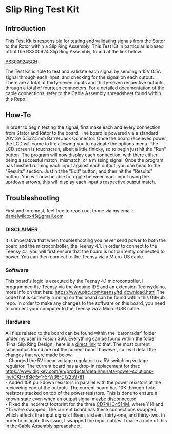 # **Slip Ring Test Kit**


## Introduction


This Test Kit is responsible for testing and validating signals from the Stator to the Rotor within a Slip Ring Assembly. 
This Test Kit in particular is based off of the BS300924 Slip Ring Assembly, found at the link below.

[BS300924SCH](https://baronservices.sharepoint.com/:u:/r/sites/PedestalDesign/_layouts/15/doc2.aspx?sourcedoc=%7BB981873C-AACA-43B1-A3F6-C8AE7189F0F1%7D&file=BS300646SCH_Slipring-Schematic_Baron-Pedestal_REVA.vsdx&action=default&mobileredirect=true&cid=556b9e5a-854f-46d5-ad45-b941565b529f)

The Test Kit is able to test and validate each signal by sending a 15V 0.5A signal through each input, and checking for the signal on each output. 
There are a total of thirty-seven inputs and thirty-seven respective outputs, through a total of fourteen connectors. 
For a detailed documentation of the cable connections, refer to the Cable Assembly spreadsheet found within this Repo. 


## How-To


In order to begin testing the signal, first make each and every connection from Stator and Rator to the board. 
The board is powered via a standard 20V 3A 5.5x2.5mm Barrel Jack Connector. 
Once the board receieves power, the LCD will come to life allowing you to navigate the options menu. 
The LCD screen is touchscren, albeit a little finicky, so to begin just hit the "Run" button. 
The program will now display each connection, with there either being a succesful match, mismatch, or a missing signal. 
Once the program has finished running each input against each output, you can head to the "Results" section.
Just hit the "Exit" button, and then hit the "Results" button. 
You will now be able to toggle between each input using the up/down arrows, this will display each input's respective output match. 


## Troubleshooting


First and foremost, feel free to reach out to me via my email: danielwilcox45@gmail.com

### DISCLAIMER

It is imperative that when troubleshooting you never send power to both the board and the microcontroller, the Teensy 4.1. 
In order to connect to the Teensy 4.1, you will first ensure that the board is not currently connected to power. 
You can then connect to the Teensy via a Micro-US cable. 

### Software

This board's logic is executed by the Teensy 4.1 microcontroller. 
I programmed the Teensy via the Arduino IDE and an extension Teensyduino, more info on that here: https://www.pjrc.com/teensy/td_download.html
The code that is currently running on this board can be found within this GitHub repo. 
In order to make any changes to the software on this board, you need to connect your computer to the Teensy via a Micro-USB cable.

### Hardware

All files related to the board can be found within the 'baronradar' folder under my user in Fusion 360.
Everything can be found within the folder 'Final Slip Ring Design', here is a [direct link](https://baronweather.autodesk360.com/g/projects/20230725658425551/data/dXJuOmFkc2sud2lwcHJvZDpmcy5mb2xkZXI6Y28ueGd3b3lNM2lUS0drOFgyQ05lYmlyUQ==) to that. 
The most current schematics found are not the current board however, so I will detail the changes that were made below. \
    - Changed the 5V linear voltage regulator to a 5V switching voltage regulator. The current board has a drop-in replacement for that: https://www.digikey.com/en/products/detail/murata-power-solutions-inc/OKI-78SR-5-1-5-W36-C/2259781 \
    - Added 10K pull-down resistors in parallel with the power resistors at the recieveing end of the outputs. The current board has 10K through-hole resistors stacked on top of the power resistors. This is done to ensure a known state even when an output signal maybe disconnected. \
    - Fixed the incorrect footprint for the three [CD74HC4514M](https://www.ti.com/lit/ds/symlink/cd74hc4514.pdf?HQS=dis-dk-null-digikeymode-dsf-pf-null-wwe&ts=1704491308024&ref_url=https%253A%252F%252Fwww.ti.com%252Fgeneral%252Fdocs%252Fsuppproductinfo.tsp%253FdistId%253D10%2526gotoUrl%253Dhttps%253A%252F%252Fwww.ti.com%252Flit%252Fgpn%252Fcd74hc4514), where Y14 and Y15 were swapped. The current board has these connections swapped, which affects the input signals fifteen, sixteen, thirty-one, and thirty-two. In order to mitigate this issue, I swapped the input cables. I made a note of this in the Cable Assembly spreadsheet.



